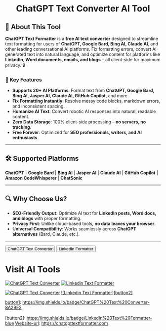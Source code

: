 <div id="header" align="center">
  <h1>ChatGPT Text Converter AI Tool</h1>
</div>


## 🚀 About This Tool  
**ChatGPT Text Formatter** is a **free AI text converter** designed to streamline text formatting for users of **ChatGPT, Google Bard, Bing AI, Claude AI**, and other leading conversational AI platforms. Fix formatting errors, convert AI-generated text into natural language, and optimize content for platforms like **LinkedIn, Word documents, emails, and blogs** – all client-side for maximum privacy. 🔒

### 🌟 Key Features  
- **Supports 20+ AI Platforms**: Format text from **ChatGPT, Google Bard, Bing AI, Jasper AI, Claude AI, GitHub Copilot**, and more.  
- **Fix Formatting Instantly**: Resolve messy code blocks, markdown errors, and inconsistent spacing.  
- **Humanize AI Text**: Convert robotic AI responses into natural, readable content.  
- **Zero Data Storage**: 100% client-side processing – **no servers, no tracking**.  
- **Free Forever**: Optimized for **SEO professionals, writers, and AI enthusiasts**.  

---

## 🛠️ Supported Platforms  
**ChatGPT** | **Google Bard** | **Bing AI** | **Jasper AI** | **Claude AI** | **GitHub Copilot** | **Amazon CodeWhisperer** | **ChatSonic**  

---

## 🔍 Why Choose Us?  
- **SEO-Friendly Output**: Optimize AI text for **LinkedIn posts, Word docs, and blogs** with proper formatting.  
- **Privacy First**: Unlike cloud-based tools, **no data leaves your browser**.  
- **Universal Compatibility**: Works seamlessly across **ChatGPT alternatives** (Bard, Claude, etc.).  

---


<div class="converter-btns">
  <button class="converter-btn chatgpt-btn" onclick="window.location.href='https://chatgpttextformatter.com'">
    ChatGPT Text Converter
  </button>
  
  <button class="converter-btn linkedin-btn" onclick="window.location.href='https://chatgpttextformatter.com/linkedin-formatter'">
    LinkedIn Formatter
  </button>
</div>

# Visit AI Tools

 [![ChatGPT Text Converter][button1]][Website-url]
 [![Linkedin Text Formatter][button1]][Website-url]
  
[button1]: https://img.shields.io/badge/next.js-000000?style=for-the-badge
[Website-url]: https://chatgpttextformatter.com

 [![ChatGPT Text Converter][button1]][Website-url]
 [![Linkedin Text Formatter][button2]][Website-url]
  
[button1]: https://img.shields.io/badge/ChatGPT%20Text%20Converter-8A2BE2 </br></br>
[button2]: https://img.shields.io/badge/LinkedIn%20Text%20Formatter-blue
[Website-url]: https://chatgpttextformatter.com




